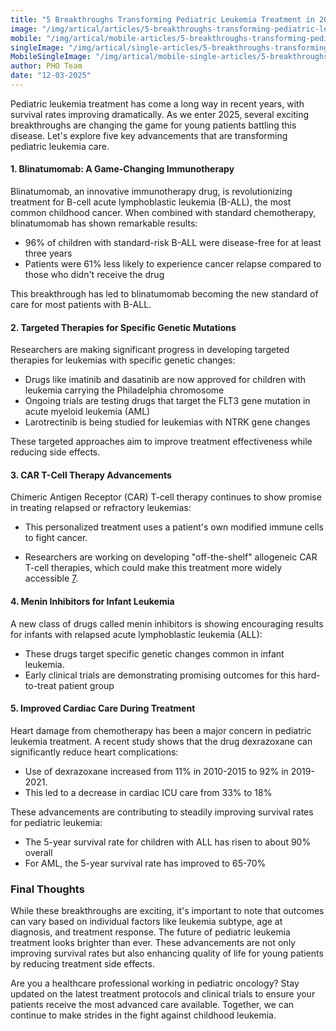 ```yaml
---
title: "5 Breakthroughs Transforming Pediatric Leukemia Treatment in 2025"
image: "/img/artical/articles/5-breakthroughs-transforming-pediatric-leukemia-treatment-in-2025.png"
mobile: "/img/artical/mobile-articles/5-breakthroughs-transforming-pediatric-leukemia-treatment-in-2025.png"
singleImage: "/img/artical/single-articles/5-breakthroughs-transforming-pediatric-leukemia-treatment-in-2025.png"
MobileSingleImage: "/img/artical/mobile-single-articles/5-breakthroughs-transforming-pediatric-leukemia-treatment-in-2025.png"
author: PHO Team
date: "12-03-2025"
---
```


Pediatric leukemia treatment has come a long way in recent years, with survival rates improving dramatically. As we enter 2025, several exciting breakthroughs are changing the game for young patients battling this disease. Let's explore five key advancements that are transforming pediatric leukemia care.

#### 1. Blinatumomab: A Game-Changing Immunotherapy

Blinatumomab, an innovative immunotherapy drug, is revolutionizing treatment for B-cell acute lymphoblastic leukemia (B-ALL), the most common childhood cancer. When combined with standard chemotherapy, blinatumomab has shown remarkable results:

- 96% of children with standard-risk B-ALL were disease-free for at least three years
- Patients were 61% less likely to experience cancer relapse compared to those who didn't receive the drug

This breakthrough has led to blinatumomab becoming the new standard of care for most patients with B-ALL.

#### 2. Targeted Therapies for Specific Genetic Mutations

Researchers are making significant progress in developing targeted therapies for leukemias with specific genetic changes:

- Drugs like imatinib and dasatinib are now approved for children with leukemia carrying the Philadelphia chromosome
- Ongoing trials are testing drugs that target the FLT3 gene mutation in acute myeloid leukemia (AML)
- Larotrectinib is being studied for leukemias with NTRK gene changes

These targeted approaches aim to improve treatment effectiveness while reducing side effects.

#### 3. CAR T-Cell Therapy Advancements

Chimeric Antigen Receptor (CAR) T-cell therapy continues to show promise in treating relapsed or refractory leukemias:

- This personalized treatment uses a patient's own modified immune cells to fight cancer.

- Researchers are working on developing "off-the-shelf" allogeneic CAR T-cell therapies, which could make this treatment more widely accessible [7](https://med.stanford.edu/cancer/about/news/pediatric-leukemia.html).

#### 4. Menin Inhibitors for Infant Leukemia

A new class of drugs called menin inhibitors is showing encouraging results for infants with relapsed acute lymphoblastic leukemia (ALL):

- These drugs target specific genetic changes common in infant leukemia.
- Early clinical trials are demonstrating promising outcomes for this hard-to-treat patient group

#### 5. Improved Cardiac Care During Treatment

Heart damage from chemotherapy has been a major concern in pediatric leukemia treatment. A recent study shows that the drug dexrazoxane can significantly reduce heart complications:

- Use of dexrazoxane increased from 11% in 2010-2015 to 92% in 2019-2021.
- This led to a decrease in cardiac ICU care from 33% to 18%

These advancements are contributing to steadily improving survival rates for pediatric leukemia:

- The 5-year survival rate for children with ALL has risen to about 90% overall
- For AML, the 5-year survival rate has improved to 65-70%

### Final Thoughts 

While these breakthroughs are exciting, it's important to note that outcomes can vary based on individual factors like leukemia subtype, age at diagnosis, and treatment response.
The future of pediatric leukemia treatment looks brighter than ever. These advancements are not only improving survival rates but also enhancing quality of life for young patients by reducing treatment side effects.

Are you a healthcare professional working in pediatric oncology? Stay updated on the latest treatment protocols and clinical trials to ensure your patients receive the most advanced care available. Together, we can continue to make strides in the fight against childhood leukemia.